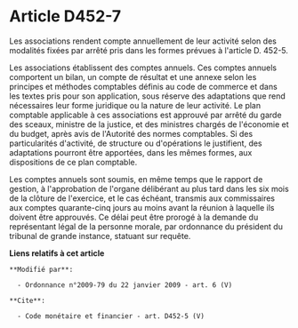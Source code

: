 # Article D452-7

Les associations rendent compte annuellement de leur activité selon des modalités fixées par arrêté pris dans les formes
prévues à l'article D. 452-5. 

Les associations établissent des comptes annuels. Ces comptes annuels comportent un bilan, un compte de résultat et une
annexe selon les principes et méthodes comptables définis au code de commerce et dans les textes pris pour son application,
sous réserve des adaptations que rend nécessaires leur forme juridique ou la nature de leur activité. Le plan comptable
applicable à ces associations est approuvé par arrêté du garde des sceaux, ministre de la justice, et des ministres chargés
de l'économie et du budget, après avis de l'Autorité des normes comptables. Si des particularités d'activité, de structure ou
d'opérations le justifient, des adaptations pourront être apportées, dans les mêmes formes, aux dispositions de ce plan
comptable. 

Les comptes annuels sont soumis, en même temps que le rapport de gestion, à l'approbation de l'organe délibérant au plus tard
dans les six mois de la clôture de l'exercice, et le cas échéant, transmis aux commissaires aux comptes quarante-cinq jours
au moins avant la réunion à laquelle ils doivent être approuvés. Ce délai peut être prorogé à la demande du représentant
légal de la personne morale, par ordonnance du président du tribunal de grande instance, statuant sur requête.

**Liens relatifs à cet article**

	**Modifié par**:

	  - Ordonnance n°2009-79 du 22 janvier 2009 - art. 6 (V)

	**Cite**:

	  - Code monétaire et financier - art. D452-5 (V)
